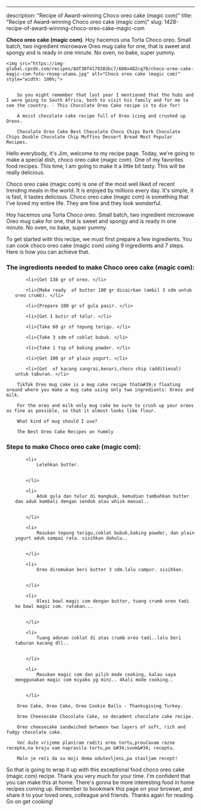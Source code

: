 ---
description: "Recipe of Award-winning Choco oreo cake (magic com)"
title: "Recipe of Award-winning Choco oreo cake (magic com)"
slug: 1428-recipe-of-award-winning-choco-oreo-cake-magic-com

<p>
	<strong>Choco oreo cake (magic com)</strong>. 
	Hoy hacemos una Torta Choco oreo. Small batch, two ingredient microwave Oreo mug cake for one, that is sweet and spongy and is ready in one minute. No oven, no bake, super yummy.
</p>
<p>
	
	<img src="https://img-global.cpcdn.com/recipes/8df38f4170303bc7/680x482cq70/choco-oreo-cake-magic-com-foto-resep-utama.jpg" alt="Choco oreo cake (magic com)" style="width: 100%;">
	
	
		So you might remember that last year I mentioned that the hubs and I were going to South Africa, both to visit his family and for me to see the country. · This Chocolate Oreo Cake recipe is to die for!
	
		A moist chocolate cake recipe full of Oreo icing and crushed up Oreos.
	
		Chocolate Oreo Cake Best Chocolate Choco Chips Dark Chocolate Chips Double Chocolate Chip Muffins Dessert Bread Most Popular Recipes.
	
</p>
<p>
	Hello everybody, it's Jim, welcome to my recipe page. Today, we're going to make a special dish, choco oreo cake (magic com). One of my favorites food recipes. This time, I am going to make it a little bit tasty. This will be really delicious.
</p>
	
<p>
	Choco oreo cake (magic com) is one of the most well liked of recent trending meals in the world. It is enjoyed by millions every day. It's simple, it is fast, it tastes delicious. Choco oreo cake (magic com) is something that I've loved my entire life. They are fine and they look wonderful.
</p>
<p>
	Hoy hacemos una Torta Choco oreo. Small batch, two ingredient microwave Oreo mug cake for one, that is sweet and spongy and is ready in one minute. No oven, no bake, super yummy.
</p>

<p>
To get started with this recipe, we must first prepare a few ingredients. You can cook choco oreo cake (magic com) using 9 ingredients and 7 steps. Here is how you can achieve that.
</p>

<h3>The ingredients needed to make Choco oreo cake (magic com):</h3>

<ol>
	
		<li>{Get 138 gr of oreo. </li>
	
		<li>{Make ready  of butter 100 gr dicairkan (ambil 3 sdm untuk oreo crumb). </li>
	
		<li>{Prepare 100 gr of gula pasir. </li>
	
		<li>{Get 1 butir of telur. </li>
	
		<li>{Take 60 gr of tepung terigu. </li>
	
		<li>{Take 3 sdm of coklat bubuk. </li>
	
		<li>{Take 1 tsp of baking powder. </li>
	
		<li>{Get 100 gr of plain yogurt. </li>
	
		<li>{Get  of kacang sangrai,kenari,choco chip (additional) untuk taburan. </li>
	
</ol>
<p>
	
		TikTok Oreo mug cake is a mug cake recipe that&#39;s floating around where you make a mug cake using only two ingredients: Oreos and milk.
	
		For the oreo and milk only mug cake be sure to crush up your oreos as fine as possible, so that it almost looks like flour.
	
		What kind of mug should I use?
	
		The Best Oreo Cake Recipes on Yummly
	
</p>

<h3>Steps to make Choco oreo cake (magic com):</h3>

<ol>
	
		<li>
			Lelehkan butter.
			
			
		</li>
	
		<li>
			Aduk gula dan telur di mangkuk, kemudian tambahkan butter dan aduk kembali dengan sendok atau whisk manual..
			
			
		</li>
	
		<li>
			Masukan tepung terigu,coklat bubuk,baking powder, dan plain yogurt aduk sampai rata. sisihkan dahulu..
			
			
		</li>
	
		<li>
			Oreo diremukan beri butter 3 sdm.lalu campur. sisihkan.
			
			
		</li>
	
		<li>
			Olesi bowl magic com dengan butter, tuang crumb oreo tadi ke bowl magic com. ratakan...
			
			
		</li>
	
		<li>
			Tuang adonan coklat di atas crumb oreo tadi..lalu beri taburan kacang dll..
			
			
		</li>
	
		<li>
			Masukan magic com dan pilih mode cooking, kalau saya menggunakan magic com miyako yg mini.. 4kali mode cooking..
			
			
		</li>
	
</ol>

<p>
	
		Oreo Cake, Oreo Cake, Oreo Cookie Balls - Thanksgiving Turkey.
	
		Oreo Cheesecake Chocolate Cake, so decadent chocolate cake recipe.
	
		Oreo cheesecake sandwiched between two layers of soft, rich and fudgy chocolate cake.
	
		Već duže vrijeme planiram raditi oreo tortu,proučavam razne recepte,na kraju sam napravila tortu,po &#34;svom&#34; receptu.
	
		Malo je reći da su moji doma oduševljeni,pa stavljam recept!
	
</p>

<p>
	So that is going to wrap it up with this exceptional food choco oreo cake (magic com) recipe. Thank you very much for your time. I'm confident that you can make this at home. There's gonna be more interesting food in home recipes coming up. Remember to bookmark this page on your browser, and share it to your loved ones, colleague and friends. Thanks again for reading. Go on get cooking!
</p>
